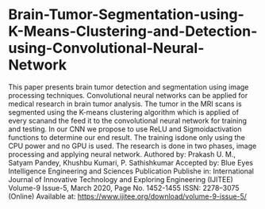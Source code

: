 # Brain-Tumor-Segmentation-using-K-Means-Clustering-and-Detection-using-Convolutional-Neural-Network
This paper presents brain tumor detection and segmentation using image processing techniques. Convolutional neural networks can be applied for medical research in brain tumor analysis. The tumor in the MRI scans is segmented using the K-means clustering algorithm which is applied of every scanand the feed it to the convolutional neural network for training and testing. In our CNN we propose to use ReLU and Sigmoidactivation functions to determine our end result. The training isdone only using the CPU power and no GPU is used. The research is done in two phases, image processing and applying neural network.
Authored by: Prakash U. M., Satyam Pandey, Khushbu Kumari, P. Sathishkumar
Accepted by: Blue Eyes Intelligence Engineering and Sciences Publication
Publishe in: International Journal of Innovative Technology and Exploring Engineering (IJITEE) Volume-9 Issue-5, March 2020, Page No. 1452-1455
ISSN: 2278–3075 (Online)
Available at: https://www.ijitee.org/download/volume-9-issue-5/
